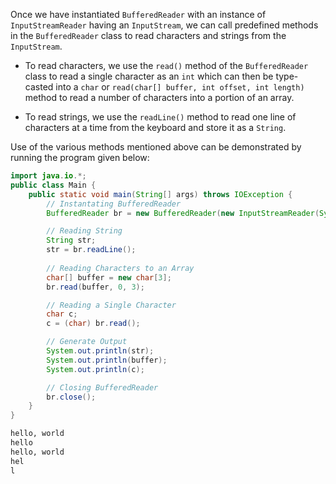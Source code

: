 Once we have instantiated `BufferedReader` with an instance of `InputStreamReader` having an `InputStream`, we can call predefined methods in the `BufferedReader` class to read characters and strings from the `InputStream`.

 - To read characters, we use the `read()` method of the `BufferedReader` class to read a single character as an `int` which can then be type-casted into a `char` or `read(char[] buffer, int offset, int length)` method to read a number of characters into a portion of an array.

 - To read strings, we use the `readLine()` method to read one line of characters at a time from the keyboard and store it as a `String`.

Use of the various methods mentioned above can be demonstrated by running the program given below:

```java
import java.io.*;
public class Main {
    public static void main(String[] args) throws IOException {
        // Instantating BufferedReader
        BufferedReader br = new BufferedReader(new InputStreamReader(System.in));

        // Reading String
        String str;
        str = br.readLine();
        
        // Reading Characters to an Array
        char[] buffer = new char[3];
        br.read(buffer, 0, 3);

        // Reading a Single Character
        char c;
        c = (char) br.read();

        // Generate Output
        System.out.println(str);
        System.out.println(buffer);
        System.out.println(c);

        // Closing BufferedReader
        br.close();
    }
}
```

```txt
hello, world
hello
hello, world
hel
l
```

